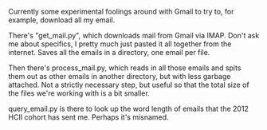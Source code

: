 Currently some experimental foolings around with Gmail to try to, for example,
download all my email.

There's "get_mail.py", which downloads mail from Gmail via IMAP. Don't ask me
about specifics, I pretty much just pasted it all together from the internet.
Saves all the emails in a directory, one email per file.

Then there's process_mail.py, which reads in all those emails and spits them out
as other emails in another directory, but with less garbage attached. Not a
strictly necessary step, but useful so that the total size of the files we're
working with is a bit smaller.

query_email.py is there to look up the word length of emails that the 2012
HCII cohort has sent me. Perhaps it's misnamed.

